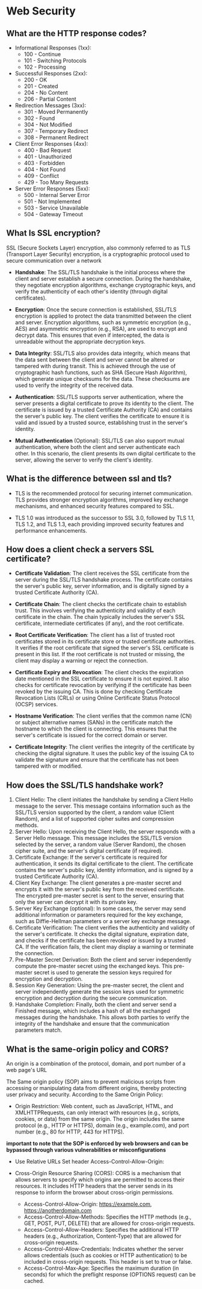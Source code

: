 # Web Security

## What are the HTTP response codes?

- Informational Responses (1xx):
  - 100 - Continue
  - 101 - Switching Protocols
  - 102 - Processing
- Successful Responses (2xx):
  - 200 - OK
  - 201 - Created
  - 204 - No Content
  - 206 - Partial Content
- Redirection Messages (3xx):
  - 301 - Moved Permanently
  - 302 - Found
  - 304 - Not Modified
  - 307 - Temporary Redirect
  - 308 - Permanent Redirect
- Client Error Responses (4xx):
  - 400 - Bad Request
  - 401 - Unauthorized
  - 403 - Forbidden
  - 404 - Not Found
  - 409 - Conflict
  - 429 - Too Many Requests
- Server Error Responses (5xx):
  - 500 - Internal Server Error
  - 501 - Not Implemented
  - 503 - Service Unavailable
  - 504 - Gateway Timeout



## What Is SSL encryption?
SSL (Secure Sockets Layer) encryption, also commonly referred to as TLS (Transport Layer Security) encryption, is a cryptographic protocol used to secure communication over a network

- **Handshake**: The SSL/TLS handshake is the initial process where the client and server establish a secure connection. During the handshake, they negotiate encryption algorithms, exchange cryptographic keys, and verify the authenticity of each other's identity (through digital certificates).


- **Encryption**: Once the secure connection is established, SSL/TLS encryption is applied to protect the data transmitted between the client and server. Encryption algorithms, such as symmetric encryption (e.g., AES) and asymmetric encryption (e.g., RSA), are used to encrypt and decrypt data. This ensures that even if intercepted, the data is unreadable without the appropriate decryption keys.


- **Data Integrity**: SSL/TLS also provides data integrity, which means that the data sent between the client and server cannot be altered or tampered with during transit. This is achieved through the use of cryptographic hash functions, such as SHA (Secure Hash Algorithm), which generate unique checksums for the data. These checksums are used to verify the integrity of the received data.


- **Authentication**: SSL/TLS supports server authentication, where the server presents a digital certificate to prove its identity to the client. The certificate is issued by a trusted Certificate Authority (CA) and contains the server's public key. The client verifies the certificate to ensure it is valid and issued by a trusted source, establishing trust in the server's identity.


- **Mutual Authentication** (Optional): SSL/TLS can also support mutual authentication, where both the client and server authenticate each other. In this scenario, the client presents its own digital certificate to the server, allowing the server to verify the client's identity.

## What is the difference between ssl and tls?

- TLS is the recommended protocol for securing internet communication. TLS provides stronger encryption algorithms, improved key exchange mechanisms, and enhanced security features compared to SSL. 

- TLS 1.0 was introduced as the successor to SSL 3.0, followed by TLS 1.1, TLS 1.2, and TLS 1.3, each providing improved security features and performance enhancements.



## How does a client check a servers SSL certificate?

- **Certificate Validation**: The client receives the SSL certificate from the server during the SSL/TLS handshake process. The certificate contains the server's public key, server information, and is digitally signed by a trusted Certificate Authority (CA).


- **Certificate Chain**: The client checks the certificate chain to establish trust. This involves verifying the authenticity and validity of each certificate in the chain. The chain typically includes the server's SSL certificate, intermediate certificates (if any), and the root certificate.


- **Root Certificate Verification**: The client has a list of trusted root certificates stored in its certificate store or trusted certificate authorities. It verifies if the root certificate that signed the server's SSL certificate is present in this list. If the root certificate is not trusted or missing, the client may display a warning or reject the connection.


- **Certificate Expiry and Revocation**: The client checks the expiration date mentioned in the SSL certificate to ensure it is not expired. It also checks for certificate revocation by verifying if the certificate has been revoked by the issuing CA. This is done by checking Certificate Revocation Lists (CRLs) or using Online Certificate Status Protocol (OCSP) services.


- **Hostname Verification**: The client verifies that the common name (CN) or subject alternative names (SANs) in the certificate match the hostname to which the client is connecting. This ensures that the server's certificate is issued for the correct domain or server.


- **Certificate Integrity**: The client verifies the integrity of the certificate by checking the digital signature. It uses the public key of the issuing CA to validate the signature and ensure that the certificate has not been tampered with or modified.


## How does the SSL/TLS handshake work?

1. Client Hello: The client initiates the handshake by sending a Client Hello message to the server. This message contains information such as the SSL/TLS version supported by the client, a random value (Client Random), and a list of supported cipher suites and compression methods.
2. Server Hello: Upon receiving the Client Hello, the server responds with a Server Hello message. This message includes the SSL/TLS version selected by the server, a random value (Server Random), the chosen cipher suite, and the server's digital certificate (if required).
3. Certificate Exchange: If the server's certificate is required for authentication, it sends its digital certificate to the client. The certificate contains the server's public key, identity information, and is signed by a trusted Certificate Authority (CA).
4. Client Key Exchange: The client generates a pre-master secret and encrypts it with the server's public key from the received certificate. The encrypted pre-master secret is sent to the server, ensuring that only the server can decrypt it with its private key.
5. Server Key Exchange (optional): In some cases, the server may send additional information or parameters required for the key exchange, such as Diffie-Hellman parameters or a server key exchange message.
6. Certificate Verification: The client verifies the authenticity and validity of the server's certificate. It checks the digital signature, expiration date, and checks if the certificate has been revoked or issued by a trusted CA. If the verification fails, the client may display a warning or terminate the connection.
7. Pre-Master Secret Derivation: Both the client and server independently compute the pre-master secret using the exchanged keys. This pre-master secret is used to generate the session keys required for encryption and decryption.
8. Session Key Generation: Using the pre-master secret, the client and server independently generate the session keys used for symmetric encryption and decryption during the secure communication.
9. Handshake Completion: Finally, both the client and server send a Finished message, which includes a hash of all the exchanged messages during the handshake. This allows both parties to verify the integrity of the handshake and ensure that the communication parameters match.


## What is the same-origin policy and CORS?

An origin is a combination of the protocol, domain, and port number of a web page's URL

The Same origin policy (SOP) aims to prevent malicious scripts from accessing or manipulating data from different origins, thereby protecting user privacy and security.
According to the Same Origin Policy:
- Origin Restriction: Web content, such as JavaScript, HTML, and XMLHTTPRequests, can only interact with resources (e.g., scripts, cookies, or data) from the same origin. The origin includes the same protocol (e.g., HTTP or HTTPS), domain (e.g., example.com), and port number (e.g., 80 for HTTP, 443 for HTTPS).

**important to note that the SOP is enforced by web browsers and can be bypassed through various vulnerabilities or misconfigurations**

- Use Relative URLs
Set header Access-Control-Allow-Origin: <origin>

- Cross-Origin Resource Sharing (CORS): CORS is a mechanism that allows servers to specify which origins are permitted to access their resources. It includes HTTP headers that the server sends in its response to inform the browser about cross-origin permissions.

  - Access-Control-Allow-Origin: https://example.com, https://anotherdomain.com
  - Access-Control-Allow-Methods: Specifies the HTTP methods (e.g., GET, POST, PUT, DELETE) that are allowed for cross-origin requests.
  - Access-Control-Allow-Headers: Specifies the additional HTTP headers (e.g., Authorization, Content-Type) that are allowed for cross-origin requests.
  - Access-Control-Allow-Credentials: Indicates whether the server allows credentials (such as cookies or HTTP authentication) to be included in cross-origin requests. This header is set to true or false.
  - Access-Control-Max-Age: Specifies the maximum duration (in seconds) for which the preflight response (OPTIONS request) can be cached.


